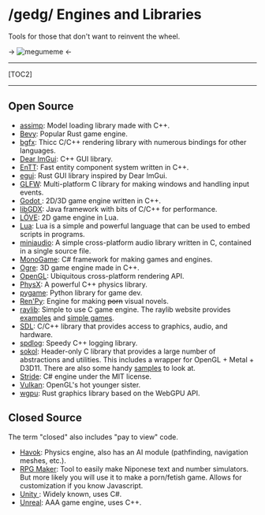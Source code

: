 # /gedg/ Engines and Libraries

Tools for those that don't want to reinvent the wheel.

->
![megumeme](https://i.imgur.com/OaGih0g.jpeg)
<-

***

[TOC2]

***

## Open Source

* [assimp](https://assimp-docs.readthedocs.io/en/v5.1.0/): Model loading library made with C++.
* [Bevy](https://bevyengine.org/): Popular Rust game engine.
* [bgfx](https://bkaradzic.github.io/bgfx/overview.html): Thicc C/C++ rendering library with numerous bindings for other languages.
* [Dear ImGui](https://github.com/ocornut/imgui): C++ GUI library.
* [EnTT](https://github.com/skypjack/entt): Fast entity component system written in C++.
* [egui](https://github.com/emilk/egui): Rust GUI library inspired by Dear ImGui.
* [GLFW](https://www.glfw.org/): Multi-platform C library for making windows and handling input events.
* [Godot ](https://godotengine.org/): 2D/3D game engine written in C++.
* [libGDX](https://libgdx.com/): Java framework with bits of C/C++ for performance.
* [L&Ouml;VE](https://love2d.org/): 2D game engine in Lua. 
* [Lua](http://www.lua.org/about.html): Lua is a simple and powerful language that can be used to embed scripts in programs.
* [miniaudio](https://miniaud.io/): A simple cross-platform audio library written in C, contained in a single source file.
* [MonoGame](https://www.monogame.net/): C# framework for making games and engines.
* [Ogre](https://www.ogre3d.org/): 3D game engine made in C++.
* [OpenGL](https://www.opengl.org/): Ubiquitous cross-platform rendering API.
* [PhysX](https://developer.nvidia.com/physx-sdk):  A powerful C++ physics library.
* [pygame](https://www.pygame.org/): Python library for game dev.
* [Ren'Py](https://www.renpy.org/): Engine for making ~~porn~~  visual novels.
* [raylib](https://www.raylib.com/index.html): Simple to use C game engine. The raylib website provides [examples](https://www.raylib.com/examples.html) and [simple games](https://www.raylib.com/games.html).
* [SDL](https://www.libsdl.org/):  C/C++ library that provides access to graphics, audio, and hardware.
* [spdlog](https://github.com/gabime/spdlog): Speedy C++ logging library.
* [sokol](https://github.com/floooh/sokol): Header-only C library that provides a large number of abstractions and utilities. This includes a wrapper for OpenGL + Metal + D3D11. There are also some handy [samples](https://floooh.github.io/sokol-html5/) to look at.
* [Stride](https://www.stride3d.net/): C# engine under the MIT license.
* [Vulkan](https://www.vulkan.org/): OpenGL's hot younger sister.
* [wgpu](https://wgpu.rs/):  Rust graphics library based on the WebGPU API.

## Closed Source

The term "closed" also includes "pay to view" code.

* [Havok](https://www.havok.com/): Physics engine, also has an AI module (pathfinding, navigation meshes, etc.).
* [RPG Maker](https://www.rpgmakerweb.com/): Tool to easily make Niponese text and number simulators. But more likely you will use it to make a porn/fetish game. Allows for customization if you know Javascript.
* [Unity ](https://unity.com/):  Widely known, uses C#.
* [Unreal](https://www.unrealengine.com/): AAA game engine, uses C++.